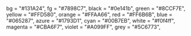   bg = "#131A24",
  fg = "#7898C7",
  black = "#0e141b",
  green = "#8CCF7E",
  yellow = "#FFD580",
  orange = "#FFAA66",
  red = "#FF6B6B",
  blue = "#065287",
  azure = "#1793D1",
  cyan = "#00B7EB",
  white = "#f0f4ff",
  magenta = "#CBA6F7",
  violet = "#A099FF",
  grey = "#5C6773",
